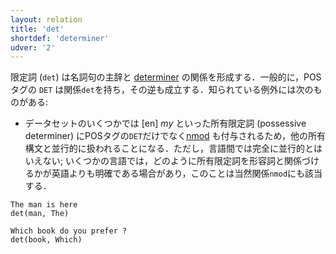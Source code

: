 ```yaml
---
layout: relation
title: 'det'
shortdef: 'determiner'
udver: '2'
---
```


限定詞 (`det`) は名詞句の主辞と [determiner](u-pos/DET) の関係を形成する．一般的に，POSタグの `DET` は関係`det`を持ち，その逆も成立する．知られている例外には次のものがある:

* データセットのいくつかでは [en] _my_ といった所有限定詞 (possessive determiner) にPOSタグの`DET`だけでなく[nmod]() も付与されるため，他の所有構文と並行的に扱われることになる．ただし，言語間では完全に並行的とはいえない; いくつかの言語では，どのように所有限定詞を形容詞と関係づけるかが英語よりも明確である場合があり，このことは当然関係`nmod`にも該当する．

~~~ sdparse
The man is here
det(man, The)
~~~

~~~ sdparse
Which book do you prefer ?
det(book, Which)
~~~
